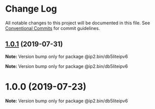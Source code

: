 # Change Log

All notable changes to this project will be documented in this file.
See [Conventional Commits](https://conventionalcommits.org) for commit guidelines.

## [1.0.1](https://github.com/honzahommer/node-ip2.bin/compare/v1.0.0...v1.0.1) (2019-07-31)

**Note:** Version bump only for package @ip2.bin/db5liteipv6







**Note:** Version bump only for package @ip2.bin/db5liteipv6





# 1.0.0 (2019-07-23)

**Note:** Version bump only for package @ip2.bin/db5liteipv6
